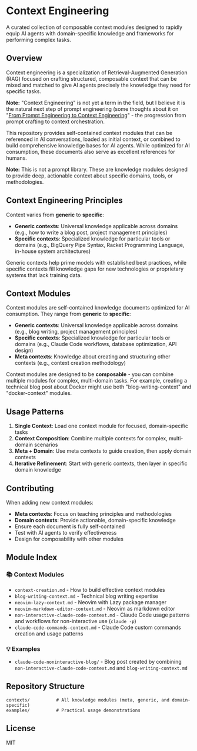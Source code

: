 # Context Engineering

A curated collection of composable context modules designed to rapidly equip AI agents with domain-specific knowledge and frameworks for performing complex tasks.

## Overview

Context engineering is a specialization of Retrieval-Augmented Generation (RAG) focused on crafting structured, composable context that can be mixed and matched to give AI agents precisely the knowledge they need for specific tasks.

**Note:** "Context Engineering" is not yet a term in the field, but I believe it is the natural next step of prompt engineering (some thoughts about it on "[From Prompt Engineering to Context Engineering](https://claude.ai/public/artifacts/b0816f4a-9d45-4227-ae18-91bb1b60fcc1)" - the progression from prompt crafting to context orchestration.

This repository provides self-contained context modules that can be referenced in AI conversations, loaded as initial context, or combined to build comprehensive knowledge bases for AI agents. While optimized for AI consumption, these documents also serve as excellent references for humans.

**Note:** This is not a prompt library. These are knowledge modules designed to provide deep, actionable context about specific domains, tools, or methodologies.

## Context Engineering Principles

Context varies from **generic** to **specific**:

- **Generic contexts**: Universal knowledge applicable across domains (e.g., how to write a blog post, project management principles)
- **Specific contexts**: Specialized knowledge for particular tools or domains (e.g., BigQuery Pipe Syntax, Racket Programming Language, in-house system architectures)

Generic contexts help prime models with established best practices, while specific contexts fill knowledge gaps for new technologies or proprietary systems that lack training data.

## Context Modules

Context modules are self-contained knowledge documents optimized for AI consumption. They range from **generic** to **specific**:

- **Generic contexts**: Universal knowledge applicable across domains (e.g., blog writing, project management principles)
- **Specific contexts**: Specialized knowledge for particular tools or domains (e.g., Claude Code workflows, database optimization, API design)
- **Meta contexts**: Knowledge about creating and structuring other contexts (e.g., context creation methodology)

Context modules are designed to be **composable** - you can combine multiple modules for complex, multi-domain tasks. For example, creating a technical blog post about Docker might use both "blog-writing-context" and "docker-context" modules.

## Usage Patterns

1. **Single Context**: Load one context module for focused, domain-specific tasks
2. **Context Composition**: Combine multiple contexts for complex, multi-domain scenarios
3. **Meta + Domain**: Use meta contexts to guide creation, then apply domain contexts
4. **Iterative Refinement**: Start with generic contexts, then layer in specific domain knowledge

## Contributing

When adding new context modules:
- **Meta contexts**: Focus on teaching principles and methodologies
- **Domain contexts**: Provide actionable, domain-specific knowledge
- Ensure each document is fully self-contained
- Test with AI agents to verify effectiveness
- Design for composability with other modules

## Module Index

### 📚 Context Modules
- `context-creation.md` - How to build effective context modules
- `blog-writing-context.md` - Technical blog writing expertise
- `neovim-lazy-context.md` - Neovim with Lazy package manager
- `neovim-markdown-editor-context.md` - Neovim as markdown editor
- `non-interactive-claude-code-context.md` - Claude Code usage patterns and workflows for non-interactive use (`claude -p`)
- `claude-code-commands-context.md` - Claude Code custom commands creation and usage patterns

### 💡 Examples
- `claude-code-noninteractive-blog/` - Blog post created by combining `non-interactive-claude-code-context.md` and `blog-writing-context.md`

## Repository Structure

```
contexts/          # All knowledge modules (meta, generic, and domain-specific)
examples/          # Practical usage demonstrations
```

## License

MIT
